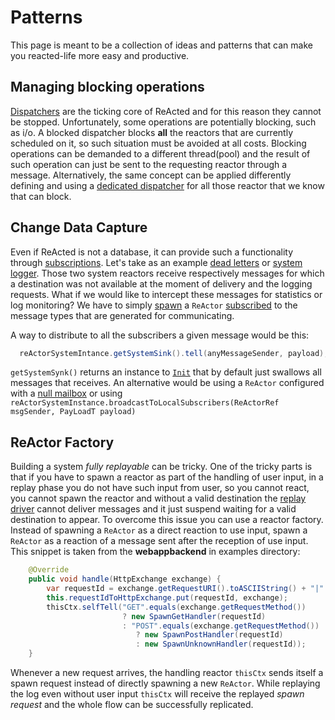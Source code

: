# Patterns

This page is meant to be a collection of ideas and patterns that can make you reacted-life more easy and productive.

## Managing blocking operations

[Dispatchers](dispatcher.md) are the ticking core of ReActed and for this reason they cannot be stopped. Unfortunately,
some operations are potentially blocking, such as i/o. A blocked dispatcher blocks **all** the reactors that are currently
scheduled on it, so such situation must be avoided at all costs. 
Blocking operations can be demanded to a different thread(pool) and the result of such operation can just be sent to 
the requesting reactor through a message. Alternatively, the same concept can be applied differently defining and
using a [dedicated dispatcher](reactor.md#ReActor-Configuration) for all those reactor that we know that can block. 

## Change Data Capture

Even if ReActed is not a database, it can provide such a functionality through [subscriptions](subscriptions.md). 
Let's take as an example [dead letters](reactor_system.md#DeadLetters) or [system logger](centralized_logger.md). Those two system
reactors receive respectively messages for which a destination was not available at the moment of delivery and
the logging requests. What if we would like to intercept these messages for statistics or log monitoring?
We have to simply [spawn](reactor.md) a `ReActor` [subscribed](subscriptions.md) to the message types that are generated for communicating.

A way to distribute to all the subscribers a given message would be this: 

```java
  reActorSystemIntance.getSystemSink().tell(anyMessageSender, payload);    
```
`getSystemSynk()` returns an instance to [`Init`](reactor_system.md#ReActorSystem-structure) that by default
just swallows all messages that receives. An alternative would be using a `ReActor` configured with a [null mailbox](mailboxes.md#Null-Mailbox)
or using `reActorSystemInstance.broadcastToLocalSubscribers(ReActorRef msgSender, PayLoadT payload)`

## ReActor Factory

Building a system *fully replayable* can be tricky. One of the tricky parts is that if you have to spawn a reactor as
part of the handling of user input, in a replay phase you do not have such input from user, so you cannot react, you cannot
spawn the reactor and without a valid destination the [replay driver](channel_drivers/replay/replay_main.md) cannot deliver
messages and it just suspend waiting for a valid destination to appear. To overcome this issue you can use a reactor factory.
Instead of spawning a `ReActor` as a direct reaction to use input, spawn a `ReActor` as a reaction of a message sent after
the reception of use input. This snippet is taken from the **webappbackend** in examples directory:

```java
    @Override
    public void handle(HttpExchange exchange) {
        var requestId = exchange.getRequestURI().toASCIIString() + "|" + Instant.now().toString();
        this.requestIdToHttpExchange.put(requestId, exchange);
        thisCtx.selfTell("GET".equals(exchange.getRequestMethod())
                         ? new SpawnGetHandler(requestId)
                         : "POST".equals(exchange.getRequestMethod())
                            ? new SpawnPostHandler(requestId)
                            : new SpawnUnknownHandler(requestId));
    }
```

Whenever a new request arrives, the handling reactor `thisCtx` sends itself a spawn request instead of directly
spawning a new `ReActor`. While replaying the log even without user input `thisCtx` will receive the replayed
*spawn request* and the whole flow can be successfully replicated.